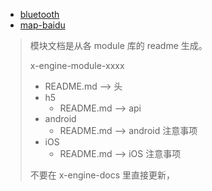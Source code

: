   - [bluetooth](./docs/modules/all/模块-bluetooth.md)
  - [map-baidu](./docs/modules/all/模块-map-baidu.md)



> 模块文档是从各 module 库的 readme 生成。
>
> x-engine-module-xxxx
>
> - README.md  --> 头
> - h5
>   - README.md    --> api 
> - android
>   - README.md    --> android 注意事项
> - iOS
>   - README.md    --> iOS 注意事项
>
> 不要在 x-engine-docs 里直接更新， 
